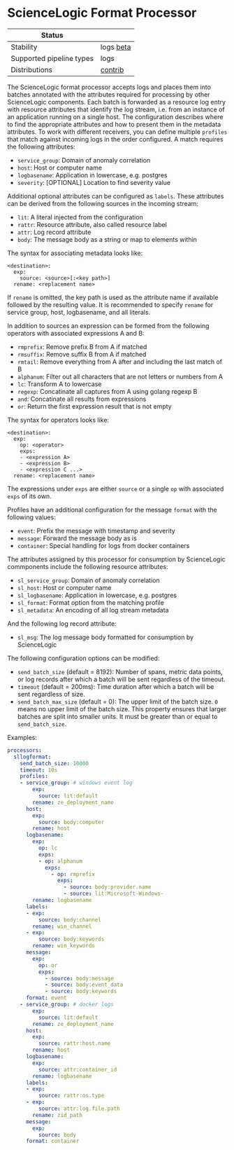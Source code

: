 # ScienceLogic Format Processor

| Status                   |                       |
| ------------------------ | --------------------- |
| Stability                | logs [beta]           |
| Supported pipeline types | logs                  |
| Distributions            | [contrib]             |

The ScienceLogic format processor accepts logs and places them into
batches annotated with the attributes required for processing by
other ScienceLogic components.  Each batch is forwarded as a
resource log entry with resource attributes that identify the log
stream, i.e. from an instance of an application running on a single
host.  The configuration describes where to find the appropriate
attributes and how to present them in the metadata attributes.
To work with different receivers, you can define multiple `profiles`
that match against incoming logs in the order configured.  A match
requires the following attributes:

- `service_group`: Domain of anomaly correlation
- `host`: Host or computer name
- `logbasename`: Application in lowercase, e.g. postgres
- `severity`: [OPTIONAL] Location to find severity value

Additional optional attributes can be configured as `labels`.
These attributes can be derived from the following sources in the
incoming stream:

- `lit`: A literal injected from the configuration
- `rattr`: Resource attribute, also called resource label
- `attr`: Log record attribute
- `body`: The message body as a string or map to elements within

The syntax for associating metadata looks like:

```
<destination>:
  exp:
    source: <source>[:<key path>]
  rename: <replacement name>
```

If `rename` is omitted, the key path is used as the attribute
name if available followed by the resulting value.  It is
recommended to specify `rename` for service group, host,
logbasename, and all literals.

In addition to sources an expression can be formed from the
following operators with associated expressions A and B:

- `rmprefix`: Remove prefix B from A if matched
- `rmsuffix`: Remove suffix B from A if matched
- `rmtail`: Remove everything from A after and including the last match of B
- `alphanum`: Filter out all characters that are not letters or numbers from A
- `lc`: Transform A to lowercase
- `regexp`: Concatinate all captures from A using golang regexp B
- `and`: Concatinate all results from expressions
- `or`: Return the first expression result that is not empty

The syntax for operators looks like:

```
<destination>:
  exp:
    op: <operator>
    exps:
    - <expression A>
    - <expression B>
    - <expression C ...>
  rename: <replacement name>
```

The expressions under `exps` are either `source` or a single `op`
with associated `exps` of its own.

Profiles have an additional configuration for the message `format`
with the following values:

- `event`: Prefix the message with timestamp and severity
- `message`: Forward the message body as is
- `container`: Special handling for logs from docker containers

The attributes assigned by this processor for consumption by
ScienceLogic commponents include the following resource attributes:

- `sl_service_group`: Domain of anomaly correlation
- `sl_host`: Host or computer name
- `sl_logbasename`: Application in lowercase, e.g. postgres
- `sl_format`: Format option from the matching profile
- `sl_metadata`: An encoding of all log stream metadata

And the following log record attribute:

- `sl_msg`: The log message body formatted for consumption by ScienceLogic

The following configuration options can be modified:

- `send_batch_size` (default = 8192): Number of spans, metric data points, or log
records after which a batch will be sent regardless of the timeout.
- `timeout` (default = 200ms): Time duration after which a batch will be sent
regardless of size.
- `send_batch_max_size` (default = 0): The upper limit of the batch size.
  `0` means no upper limit of the batch size.
  This property ensures that larger batches are split into smaller units.
  It must be greater than or equal to `send_batch_size`.

Examples:

```yaml
processors:
  sllogformat:
    send_batch_size: 10000
    timeout: 10s
    profiles:
    - service_group: # windows event log
        exp:
          source: lit:default
        rename: ze_deployment_name
      host:
        exp:
          source: body:computer
        rename: host
      logbasename:
        exp:
          op: lc
          exps:
          - op: alphanum
            exps:
              - op: rmprefix
                exps:
                  - source: body:provider.name
                  - source: lit:Microsoft-Windows-
        rename: logbasename
      labels:
      - exp:
          source: body:channel
        rename: win_channel
      - exp:
          source: body:keywords
        rename: win_keywords
      message:
        exp:
          op: or
          exps:
            - source: body:message
            - source: body:event_data
            - source: body:keywords
      format: event
    - service_group: # docker logs
        exp:
          source: lit:default
        rename: ze_deployment_name
      host:
        exp:
          source: rattr:host.name
        rename: host
      logbasename:
        exp:
          source: attr:container_id
        rename: logbasename
      labels:
      - exp:
          source: rattr:os.type
      - exp:
          source: attr:log.file.path
        rename: zid_path
      message:
        exp:
          source: body
      format: container
```

[beta]: https://github.com/open-telemetry/opentelemetry-collector#beta
[contrib]: https://github.com/open-telemetry/opentelemetry-collector-releases/tree/main/distributions/otelcol-contrib
[core]: https://github.com/open-telemetry/opentelemetry-collector-releases/tree/main/distributions/otelcol
